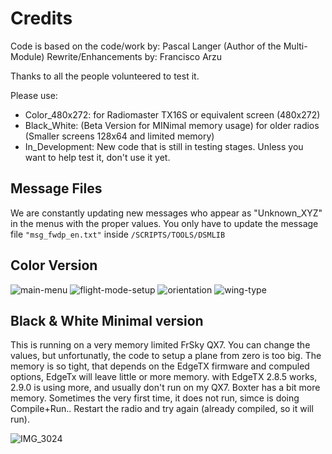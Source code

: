# Credits
Code is based on the code/work by: Pascal Langer (Author of the Multi-Module) 
Rewrite/Enhancements by: Francisco Arzu

Thanks to all the people volunteered to test it.

Please use:
- Color_480x272:  for Radiomaster TX16S or equivalent screen (480x272)
- Black_White:    (Beta Version for MINimal memory usage) for older radios (Smaller screens 128x64 and limited memory)
- In_Development: New code that is still in testing stages. Unless you want to help test it, don't use it yet.

## Message Files
We are constantly updating new messages who appear as "Unknown_XYZ" in the menus with the proper values.
You only have to update the message file `"msg_fwdp_en.txt"` inside `/SCRIPTS/TOOLS/DSMLIB` 

## Color Version
![main-menu](https://user-images.githubusercontent.com/32604366/230751340-dd118f36-1884-405b-b12b-81cba16c7321.png)
![flight-mode-setup](https://user-images.githubusercontent.com/32604366/230751281-0c71ff4a-179f-41fd-9290-302a6e0fe821.png)
![orientation](https://user-images.githubusercontent.com/32604366/230751350-59070e75-afa3-439b-8902-bc7b3b901084.png)
![wing-type](https://user-images.githubusercontent.com/32604366/230751370-b4e4355f-a3d2-4c44-aa1a-57861f1ff3da.png)



## Black & White Minimal version
This is running on a very memory limited FrSky QX7.  You can change the values, but unfortunatly, the code to setup a plane from zero is too big.
The memory is so tight, that depends on the EdgeTX firmware and compuled options, EdgeTx will leave little or more memory.
with EdgeTX 2.8.5 works, 2.9.0 is using more, and usually don't run on my QX7. Boxter has a bit more memory.
Sometimes the very first time, it does not run, simce is doing Compile+Run..  Restart the radio and try again (already compiled, so it will run). 

![IMG_3024](https://user-images.githubusercontent.com/32604366/230123260-614f4e5e-9546-4439-9196-db885894083f.jpg)
